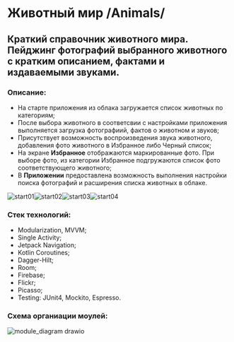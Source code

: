 # Животный мир /Animals/
## Краткий справочник животного мира. Пейджинг фотографий выбранного животного с кратким описанием, фактами и издаваемыми звуками.

### Описание:
 - На старте приложения из облака загружается список животных по категориям;
 - После выбора животного в соответсвии с настройками приложения выполняется загрузка фотографиий, фактов о животном и звуков;
 - Присутствует возможность воспроизведения звука животного, добавления фото животного в Избранное либо Черный список;
 - На экране **Избранное** отображаются маркированные фото. При выборе фото, из категории Избранное подгружаются список фото соответствующего животного;
 - В **Приложении** предоставлена возможность выполнения настройки поиска фотографий и расширения списка животных в облаке.

![start01](https://github.com/AlexanderYKuzmin/Animals/assets/89736814/65cd9906-e2a2-48d9-a4ec-67a17841f811)![start02](https://github.com/AlexanderYKuzmin/Animals/assets/89736814/b8c31738-5792-4266-a671-373abe6661b6)![start03](https://github.com/AlexanderYKuzmin/Animals/assets/89736814/c667b198-705d-4c81-8fda-5f6af32cb4e7)![start04](https://github.com/AlexanderYKuzmin/Animals/assets/89736814/96392a0f-ce30-48bb-9e06-723f8af97c6a)

   
### Стек технологий:
- Modularization, MVVM;
- Single Activity;
- Jetpack Navigation;
- Kotlin Coroutines;
- Dagger-Hilt;
- Room;
- Firebase;
- Flickr;
- Picasso;
- Testing: JUnit4, Mockito, Espresso.

### Схема органиации моулей:
![module_diagram drawio](https://github.com/AlexanderYKuzmin/Animals/assets/89736814/2a30133f-5ad0-4fd1-9d36-4ba56eb705fc)

